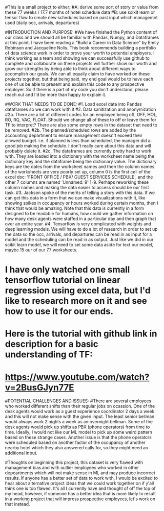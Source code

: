 #This is a small project to either:
#A: derive some sort of story or value from these 77 weeks / 17.7 months of hotel schedule data
#B: use scikit learn or tensor flow to create new schedules based on past input which managemnt used (daily occ, arrivals, departures)

#INTRODUCTION AND PURPOSE:
#We have finished the Python content of our class and we should all be familiar with Pandas, Numpy, and Dataframes at this point. I have been reading a "Build a Career in Data Science" by Emily Robinson and Jacqueline Nolis. This book recommends building a portfolio of data science work in order to prove your worth to potential employers. I think working as a team and showing we can successfully use github to complete and collaborate on these projects will further show our worth and grow our strengths by being able to think about different ways to accomplish our goals. We can all equally claim to have worked on these projects together, but that being said, my end goal would be to have each one of us be able to present and explain this code to any prospective employer. So if there is a part of my code you don't understand, please reach out and I'd be more than happy to explain it. 

#WORK THAT NEEDS TO BE DONE:
#1. Load excel data into Pandas dataframes so we can work with it
#2. Data sanitization and anonymization 
#2a. There are a lot of different codes for an employee being off, OFF, HOL, RO, RQ, VAC, FLOAT. Should we change all of these to off or leave them for TF to interpret? There are also some empty rows in the dataset that need to be removed.
#2b. The planned/scheduled rows are added by the accounting department to ensure management doesn't exceed their allowed budget. i.e. if planned is less than scheduled, the manager did a good job making the schedule. I don't really care about this data and will probably delete it.
#2c. The dataframes are currently pretty hard to work with. They are loaded into a dictionary with the worksheet name being the dictionary key and the dataframe being the dictionary value. The dictionary keys are the dates from the worksheet names and then the column names of the worksheets are very poorly set up, column 0 is the first cell of the excel doc: 'FRONT OFFICE / PBX/ GUEST SERVICES SCHEDULE', and the other 7 columns are named 'Unnamed: 9' 1-9. Perhaps reworking these column names and making the data easier to access should be our first task. 
#3. Jackson spoke of the merits of telling a story with this data. If we can get this data in a form that we can make visualizations with it, like showing spikes in occupancy or hours worked during certain months, then I think that would be amazing. Note that this data is currently in a form designed to be readable for humans, how could we gather information on how many desk agents were staffed in a particular day and then graph that over an entire year.
#4. Tensorflow is very complicated with weights and deep learning models. We will have to do a lot of research in order to set up the data so the occ, arrivals, and departures can be read in as input for a model and the scheduling can be read in as output. Just like we did in our scikit learn model, we will need to set some data aside for text our model, maybe 15 our of our 77 worksheets.
# I have only watched one small tensorflow tutorial on linear regression using excel data, but I'd like to research more on it and see how to use it for our ends. 
# Here is the tutorial with github link in description for a basic understanding of TF:
# https://www.youtube.com/watch?v=2BusGJyn77E

#POTENTIAL CHALLENGES AND ISSUES:
#There are several employees who worked different shifts than their regular jobs on ocassion. One of the desk agents would work as a guest experience coordinator 2 days a week and this will not make sense with the given input. The least senior bellman would always work 2 nights a week as an overnight bellman. Some of the desk agents would pick up shifts as PBX (phone operators) from time to time. Ideally, I would not like our ML model to pick up some weird pattern based on these strange cases. Another issue is that the phone operators were scheduled based on another factor of the occupancy of another nearby hotel which they also answered calls for, so they might need an additional input.

#Thoughts on beginning this project, this dataset is very flawed with management bias and with outlier employees who worked in other depeartments which will not make sense in ML and may produce incorrect results. If anyone has a better set of data to work with, I would be excited to hear about alternative project ideas that we could work together on if y'all think one is too flawed. It's all I currently have and thought of off the top of my head, however, if someone has a better idea that is more likely to result in a working project that will impress prospective employees, let's work on that instead.